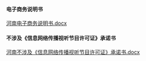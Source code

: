 #### 电子商务说明书

[河南电子商务说明书.docx](https://badownload.s3.cn-north-1.jdcloud-oss.com/buchongziliao/henan/hndssm.docx )

#### 不涉及《信息网络传播视听节目许可证》承诺书

[河南不涉及《信息网络传播视听节目许可证》承诺书.docx](https://badownload.s3.cn-north-1.jdcloud-oss.com/buchongziliao/henan/bushejiqianzhishenp.doc )
